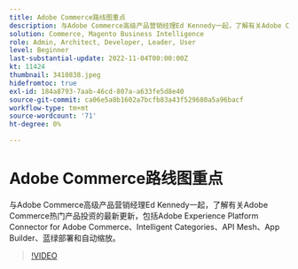 ```yaml
---
title: Adobe Commerce路线图重点
description: 与Adobe Commerce高级产品营销经理Ed Kennedy一起，了解有关Adobe Commerce产品顶级投资的最新更新
solution: Commerce, Magento Business Intelligence
role: Admin, Architect, Developer, Leader, User
level: Beginner
last-substantial-update: 2022-11-04T00:00:00Z
kt: 11424
thumbnail: 3410838.jpeg
hidefromtoc: true
exl-id: 184a8793-7aab-46cd-807a-a633fe5d8e40
source-git-commit: ca06e5a8b1602a7bcfb83a43f529680a5a96bacf
workflow-type: tm+mt
source-wordcount: '71'
ht-degree: 0%

---
```


# Adobe Commerce路线图重点

与Adobe Commerce高级产品营销经理Ed Kennedy一起，了解有关Adobe Commerce热门产品投资的最新更新，包括Adobe Experience Platform Connector for Adobe Commerce、Intelligent Categories、API Mesh、App Builder、蓝绿部署和自动缩放。

>[!VIDEO](https://video.tv.adobe.com/v/3410838/?quality=12&learn=on)
